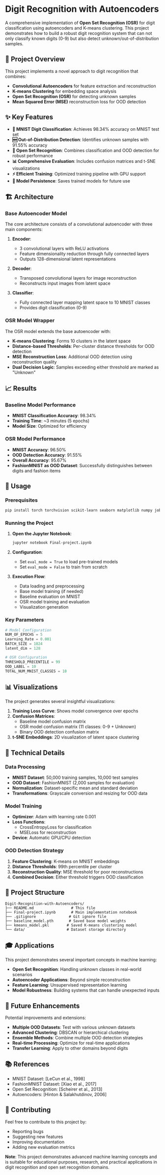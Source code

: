 # Digit Recognition with Autoencoders

A comprehensive implementation of **Open Set Recognition (OSR)** for digit classification using autoencoders and K-means clustering. This project demonstrates how to build a robust digit recognition system that can not only classify known digits (0-9) but also detect unknown/out-of-distribution samples.

## 🎯 Project Overview

This project implements a novel approach to digit recognition that combines:
- **Convolutional Autoencoders** for feature extraction and reconstruction
- **K-means Clustering** for embedding space analysis
- **Open Set Recognition (OSR)** for detecting unknown samples
- **Mean Squared Error (MSE)** reconstruction loss for OOD detection

## ✨ Key Features

- **🔢 MNIST Digit Classification**: Achieves 98.34% accuracy on MNIST test set
- **🆕 Out-of-Distribution Detection**: Identifies unknown samples with 91.55% accuracy
- **🎯 Open Set Recognition**: Combines classification and OOD detection for robust performance
- **📊 Comprehensive Evaluation**: Includes confusion matrices and t-SNE visualizations
- **⚡ Efficient Training**: Optimized training pipeline with GPU support
- **💾 Model Persistence**: Saves trained models for future use

## 🏗️ Architecture

### Base Autoencoder Model
The core architecture consists of a convolutional autoencoder with three main components:

1. **Encoder**: 
   - 3 convolutional layers with ReLU activations
   - Feature dimensionality reduction through fully connected layers
   - Outputs 128-dimensional latent representations

2. **Decoder**:
   - Transposed convolutional layers for image reconstruction
   - Reconstructs input images from latent space

3. **Classifier**:
   - Fully connected layer mapping latent space to 10 MNIST classes
   - Provides digit classification (0-9)

### OSR Model Wrapper
The OSR model extends the base autoencoder with:

- **K-means Clustering**: Forms 10 clusters in the latent space
- **Distance-based Thresholds**: Per-cluster distance thresholds for OOD detection
- **MSE Reconstruction Loss**: Additional OOD detection using reconstruction quality
- **Dual Decision Logic**: Samples exceeding either threshold are marked as "Unknown"

## 📈 Results

### Baseline Model Performance
- **MNIST Classification Accuracy**: 98.34%
- **Training Time**: ~3 minutes (5 epochs)
- **Model Size**: Optimized for efficiency

### OSR Model Performance
- **MNIST Accuracy**: 96.50%
- **OOD Detection Accuracy**: 91.55%
- **Overall Accuracy**: 95.67%
- **FashionMNIST as OOD Dataset**: Successfully distinguishes between digits and fashion items

## 🚀 Usage

### Prerequisites
```bash
pip install torch torchvision scikit-learn seaborn matplotlib numpy joblib
```

### Running the Project
1. **Open the Jupyter Notebook**:
   ```bash
   jupyter notebook Final-project.ipynb
   ```

2. **Configuration**:
   - Set `eval_mode = True` to load pre-trained models
   - Set `eval_mode = False` to train from scratch

3. **Execution Flow**:
   - Data loading and preprocessing
   - Base model training (if needed)
   - Baseline evaluation on MNIST
   - OSR model training and evaluation
   - Visualization generation

### Key Parameters
```python
# Model Configuration
NUM_OF_EPOCHS = 5
Learning_Rate = 0.001
BATCH_SIZE = 1024
latent_dim = 128

# OSR Configuration
THRESHOLD_PRECENTILE = 99
OOD_LABEL = 10
TOTAL_NUM_MNIST_CLASSES = 10
```

## 📊 Visualizations

The project generates several insightful visualizations:

1. **Training Loss Curve**: Shows model convergence over epochs
2. **Confusion Matrices**: 
   - Baseline model confusion matrix
   - OSR model confusion matrix (11 classes: 0-9 + Unknown)
   - Binary OOD detection confusion matrix
3. **t-SNE Embeddings**: 2D visualization of latent space clustering

## 🔬 Technical Details

### Data Processing
- **MNIST Dataset**: 50,000 training samples, 10,000 test samples
- **OOD Dataset**: FashionMNIST (2,000 samples for evaluation)
- **Normalization**: Dataset-specific mean and standard deviation
- **Transformations**: Grayscale conversion and resizing for OOD data

### Model Training
- **Optimizer**: Adam with learning rate 0.001
- **Loss Functions**: 
  - CrossEntropyLoss for classification
  - MSELoss for reconstruction
- **Device**: Automatic GPU/CPU detection

### OOD Detection Strategy
1. **Feature Clustering**: K-means on MNIST embeddings
2. **Distance Thresholds**: 99th percentile per cluster
3. **Reconstruction Quality**: MSE threshold for poor reconstructions
4. **Combined Decision**: Either threshold triggers OOD classification

## 📁 Project Structure

```
Digit-Recognition-with-Autoencoders/
├── README.md                 # This file
├── Final-project.ipynb       # Main implementation notebook
├── .gitignore               # Git ignore file
├── baseline_model.pth       # Saved base model weights
├── kmeans_model.pkl        # Saved K-means clustering model
└── data/                   # Dataset storage directory
```

## 🎓 Applications

This project demonstrates several important concepts in machine learning:

- **Open Set Recognition**: Handling unknown classes in real-world scenarios
- **Autoencoder Applications**: Beyond simple reconstruction
- **Feature Learning**: Unsupervised representation learning
- **Model Robustness**: Building systems that can handle unexpected inputs

## 🔮 Future Enhancements

Potential improvements and extensions:

- **Multiple OOD Datasets**: Test with various unknown datasets
- **Advanced Clustering**: DBSCAN or hierarchical clustering
- **Ensemble Methods**: Combine multiple OOD detection strategies
- **Real-time Processing**: Optimize for real-time applications
- **Transfer Learning**: Apply to other domains beyond digits

## 📚 References

- MNIST Dataset: [LeCun et al., 1998]
- FashionMNIST Dataset: [Xiao et al., 2017]
- Open Set Recognition: [Scheirer et al., 2013]
- Autoencoders: [Hinton & Salakhutdinov, 2006]

## 🤝 Contributing

Feel free to contribute to this project by:
- Reporting bugs
- Suggesting new features
- Improving documentation
- Adding new evaluation metrics


**Note**: This project demonstrates advanced machine learning concepts and is suitable for educational purposes, research, and practical applications in digit recognition and open set recognition domains.

 
